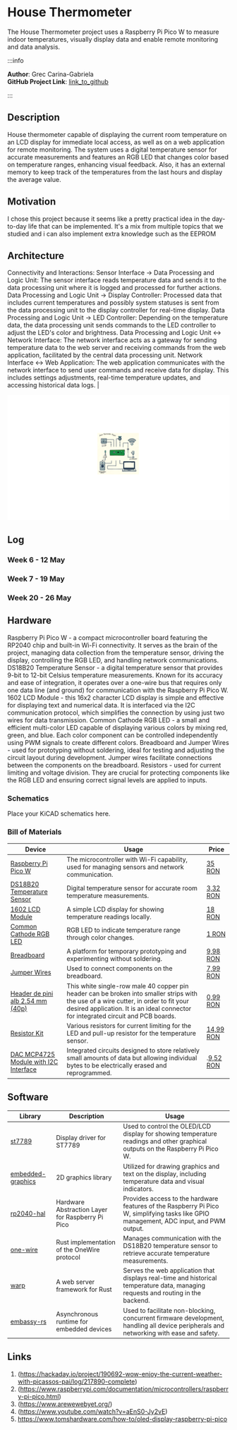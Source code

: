 # House Thermometer

The House Thermometer project uses a Raspberry Pi Pico W to measure indoor temperatures, visually display data and enable remote monitoring and data analysis.

:::info 

**Author**: Grec Carina-Gabriela \
**GitHub Project Link**: [link_to_github](https://github.com/UPB-FILS-MA/project-carinagrec)

:::

## Description

House thermometer capable of displaying the current room temperature on an LCD display for immediate local access, as well as on a web application for remote monitoring. The system uses a digital temperature sensor for accurate measurements and features an RGB LED that changes color based on temperature ranges, enhancing visual feedback. Also, it has an external memory to keep track of the temperatures from the last hours and display the average value. 

## Motivation

I chose this project because it seems like a pretty practical idea in the day-to-day life that can be implemented. It's a mix from multiple topics that we studied and i can also implement extra knowledge such as the EEPROM

## Architecture 

Connectivity and Interactions:
Sensor Interface → Data Processing and Logic Unit:
The sensor interface reads temperature data and sends it to the data processing unit where it is logged and processed for further actions.
Data Processing and Logic Unit → Display Controller:
Processed data that includes current temperatures and possibly system statuses is sent from the data processing unit to the display controller for real-time display.
Data Processing and Logic Unit → LED Controller:
Depending on the temperature data, the data processing unit sends commands to the LED controller to adjust the LED's color and brightness.
Data Processing and Logic Unit ↔ Network Interface:
The network interface acts as a gateway for sending temperature data to the web server and receiving commands from the web application, facilitated by the central data processing unit.
Network Interface ↔ Web Application:
The web application communicates with the network interface to send user commands and receive data for display. This includes settings adjustments, real-time temperature updates, and accessing historical data logs. |

<img title="a title" alt="Alt text" src="docs/project/2024/carina.grec/LED (1).png">

## Log

<!-- write every week your progress here -->

### Week 6 - 12 May

### Week 7 - 19 May

### Week 20 - 26 May

## Hardware

Raspberry Pi Pico W - a compact microcontroller board featuring the RP2040 chip and built-in Wi-Fi connectivity. It serves as the brain of the project, managing data collection from the temperature sensor, driving the display, controlling the RGB LED, and handling network communications.
DS18B20 Temperature Sensor - a digital temperature sensor that provides 9-bit to 12-bit Celsius temperature measurements. Known for its accuracy and ease of integration, it operates over a one-wire bus that requires only one data line (and ground) for communication with the Raspberry Pi Pico W.
1602 LCD Module - this 16x2 character LCD display is simple and effective for displaying text and numerical data. It is interfaced via the I2C communication protocol, which simplifies the connection by using just two wires for data transmission.
Common Cathode RGB LED - a small and efficient multi-color LED capable of displaying various colors by mixing red, green, and blue. Each color component can be controlled independently using PWM signals to create different colors.
Breadboard and Jumper Wires - used for prototyping without soldering, ideal for testing and adjusting the circuit layout during development. Jumper wires facilitate connections between the components on the breadboard.
Resistors - used for current limiting and voltage division. They are crucial for protecting components like the RGB LED and ensuring correct signal levels are applied to inputs.


### Schematics

Place your KiCAD schematics here.

### Bill of Materials

<!-- Fill out this table with all the hardware components that you might need.

The format is 
```
| [Device](link://to/device) | This is used ... | [price](link://to/store) |

```

-->

| Device | Usage | Price |
|--------|-------|-------|
| [Raspberry Pi Pico W](https://www.raspberrypi.com/documentation/microcontrollers/raspberry-pi-pico.html) | The microcontroller with Wi-Fi capability, used for managing sensors and network communication. | [35 RON](https://www.optimusdigital.ro/en/raspberry-pi-boards/12394-raspberry-pi-pico-w.html) |
| [DS18B20 Temperature Sensor](https://www.alldatasheet.com/view.jsp?Searchword=Ds18b20%20datasheet&gad_source=1&gclid=Cj0KCQjwudexBhDKARIsAI-GWYVUHqUtnoJCOwvXEnXHKXTR3qZre8D3MO_ehf0MTlAIB7ETcrZeTXIaArlOEALw_wcB)| Digital temperature sensor for accurate room temperature measurements. | [3,32 RON](https://www.optimusdigital.ro/en/sensors/1465-ds18b20-temperature-sensor-to-92.html) |
| [1602 LCD Module](https://www.waveshare.com/datasheet/LCD_en_PDF/LCD1602.pdf) | A simple LCD display for showing temperature readings locally. | [18 RON](https://www.optimusdigital.ro/ro/optoelectronice-lcd-uri/62-lcd-1602-cu-interfata-i2c-si-backlight-galben-verde.html) |
| [Common Cathode RGB LED](https://randomnerdtutorials.com/electronics-basics-how-do-rgb-leds-work/) | RGB LED to indicate temperature range through color changes. | [1 RON](https://www.optimusdigital.ro/en/leds/483-rgb-led-common-cathode.html) |
| [Breadboard](https://en.wikipedia.org/wiki/Breadboard) | A platform for temporary prototyping and experimenting without soldering. | [9,98 RON](https://www.optimusdigital.ro/en/breadboards/8-breadboard-hq-830-points.html?search_query=breadboard&results=413) |
| [Jumper Wires](https://en.wikipedia.org/wiki/Jump_wire) | Used to connect components on the breadboard. | [7,99 RON](https://www.optimusdigital.ro/en/wires-with-connectors/12-breadboard-jumper-wire-set.html?search_query=Jumper+Wires&results=100) |
| [Header de pini alb 2.54 mm (40p)](https://en.wikipedia.org/wiki/Pin_header) | This white single-row male 40 copper pin header can be broken into smaller strips with the use of a wire cutter, in order to fit your desired application. It is an ideal connector for integrated circuit and PCB boards. | [0,99 RON](https://www.optimusdigital.ro/ro/componente-electronice-headere-de-pini/463-header-de-pini-alb-254-mm-40p.html?search_query=headere+pini&results=216) |
| [Resistor Kit](https://en.wikipedia.org/wiki/Resistor) | Various resistors for current limiting for the LED and pull-up resistor for the temperature sensor. | [14,99 RON](https://www.optimusdigital.ro/en/resistors/10928-250-pcs-plusivo-resistor-kit.html?search_query=Resistor+Kit&results=42) |
| [DAC MCP4725 Module with I2C Interface](https://www.alldatasheet.com/view.jsp?Searchword=Mcp4725%20datasheet&gad_source=1&gclid=Cj0KCQjwudexBhDKARIsAI-GWYUenyA7lMcPWmrcVCqC1cvBR28NL38MnpyoS-Zzmi6TfeupLiwyvnMaAncYEALw_wcB) | Integrated circuits designed to store relatively small amounts of data but allowing individual bytes to be electrically erased and reprogrammed. | .[9,52 RON](https://www.optimusdigital.ro/en/others/1327-dac-mcp4725-module-with-i2c-interface.html?search_query=eeprom&results=101)



## Software

| Library | Description | Usage |
|---------|-------------|-------|
| [st7789](https://github.com/almindor/st7789) | Display driver for ST7789 | Used to control the OLED/LCD display for showing temperature readings and other graphical outputs on the Raspberry Pi Pico W. |
| [embedded-graphics](https://github.com/embedded-graphics/embedded-graphics) | 2D graphics library | Utilized for drawing graphics and text on the display, including temperature data and visual indicators. |
| [rp2040-hal](https://github.com/rp-rs/rp-hal) | Hardware Abstraction Layer for Raspberry Pi Pico | Provides access to the hardware features of the Raspberry Pi Pico W, simplifying tasks like GPIO management, ADC input, and PWM output. |
| [one-wire](https://github.com/rust-embedded-community/rust-onewire) | Rust implementation of the OneWire protocol | Manages communication with the DS18B20 temperature sensor to retrieve accurate temperature measurements. |
| [warp](https://github.com/seanmonstar/warp) | A web server framework for Rust | Serves the web application that displays real-time and historical temperature data, managing requests and routing in the backend. |
| [embassy-rs](https://github.com/embassy-rs/embassy) | Asynchronous runtime for embedded devices | Used to facilitate non-blocking, concurrent firmware development, handling all device peripherals and networking with ease and safety. |


## Links

<!-- Add a few links that inspired you and that you think you will use for your project -->

1. (https://hackaday.io/project/190692-wow-enjoy-the-current-weather-with-picassos-pai/log/217890-complete)
2. (https://www.raspberrypi.com/documentation/microcontrollers/raspberry-pi-pico.html)
3. (https://www.arewewebyet.org/)
4. (https://www.youtube.com/watch?v=aEnS0-Jy2vE)
5. https://www.tomshardware.com/how-to/oled-display-raspberry-pi-pico
